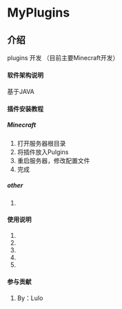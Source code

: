 # MyPlugins

## 介绍
plugins 开发
（目前主要Minecraft开发）

#### 软件架构说明
基于JAVA

#### 插件安装教程
##### Minecraft
1.  打开服务器根目录
2.  将插件放入Pulgins
3.  重启服务器，修改配置文件
4.  完成
##### other
1.

#### 使用说明

1. 
2. 
3. 
4. 
5. 

#### 参与贡献

1.  By：Lulo






